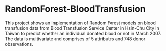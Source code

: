 # RandomForest-BloodTransfusion
This project shows an implementation of Random Forest models on blood transfusion data from Blood Transfusion Service Center in Hsin-Chu City in Taiwan to predict whether an individual donated blood or not in March 2007. The data is multivariate and comprises of 5 attributes and 748 donor observations.
